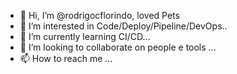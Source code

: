 - 👋 Hi, I’m @rodrigocflorindo, loved Pets
- 👀 I’m interested in Code/Deploy/Pipeline/DevOps..
- 🌱 I’m currently learning CI/CD...
- 💞️ I’m looking to collaborate on people e tools ...
- 📫 How to reach me ...

<!---
rodrigocflorindo/rodrigocflorindo is a ✨ special ✨ repository because its `README.md` (this file) appears on your GitHub profile.
You can click the Preview link to take a look at your changes.
--->
